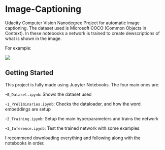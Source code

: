 # Image-Captioning

Udacity Computer Vision Nanodegree Project for automatic image captioning.
The dataset used is Microsoft COCO (Common Objects in Context).
In these notebooks a network is trained to create dewscriptions of what is shown in the image.

For example:

![]('https://ibb.co/C5QYVqW')

## Getting Started

This project is fully made using Jupyter Notebooks.
The four main ones are:

-`0_Dataset.ipynb`: Shows the dataset used

-`1_Preliminaries.ipynb`: Checks the dataloader, and how the word embeddings are setup

-`2_Training.ipynb`: Setup the main hyperparameters and trains the network

-`3_Inference.ipynb`: Test the trained network with some examples

I recommend downloading everything and following along with the notebooks in order.
